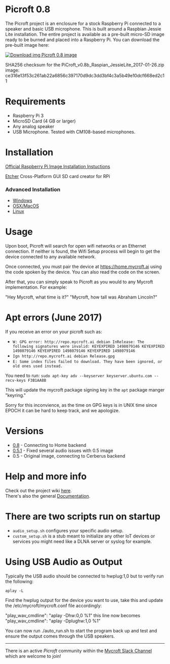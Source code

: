 # Picroft 0.8
The Picroft project is an enclosure for a stock Raspberry Pi connected to a speaker and basic USB microphone.  This is built around a Raspbian Jessie Lite installation.  The entire project is available as a pre-built micro-SD image ready to be burned and placed into a Raspberry Pi.  You can download the pre-built image here:

 [![Download img](https://github.com/MycroftAI/enclosure-picroft/raw/master/microsd-icon.png "Download img") Picroft 0.8 image](https://rebrand.ly/Picroft-0_8)

SHA256 checksum for the PiCroft_v0.8b_Raspian_JessieLite_2017-01-26.zip image:
ce316e13f53c261ab22a6856c397170d9dc3dd3bf4c3a5b49e10dcf668ed2c11

# Requirements

* Raspberry Pi 3
* MicroSD Card (4 GB or larger)
* Any analog speaker
* USB Microphone.  Tested with CM108-based microphones.

# Installation

[Official Raspberry Pi Image Installation Instuctions](https://www.raspberrypi.org/documentation/installation/installing-images/)

[Etcher](https://etcher.io/) Cross-Platform GUI SD card creator for RPi

### Advanced Installation
- [Windows](https://www.raspberrypi.org/documentation/installation/installing-images/windows.md)
- [OSX/MacOS](https://www.raspberrypi.org/documentation/installation/installing-images/mac.md)
- [Linux](https://www.raspberrypi.org/documentation/installation/installing-images/linux.md)

# Usage

Upon boot, Picroft will search for open wifi networks or an Ethernet connection.  If neither is found, the Wifi Setup process will begin to get the device connected to any available network.

Once connected, you must pair the device at https://home.mycroft.ai using the code spoken by the device.  You can also read the code on the screen.

After that, you can simply speak to Picroft as you would to any Mycroft implementation.  For example:

  "Hey Mycroft, what time is it?"
  "Mycroft, how tall was Abraham Lincoln?"

# Apt errors (June 2017)

If you receive an error on your picroft such as:
- `W: GPG error: http://repo.mycroft.ai debian InRelease: The following signatures were invalid: KEYEXPIRED 1498079146 KEYEXPIRED 1498079146 KEYEXPIRED 1498079146 KEYEXPIRED 1498079146`
- `Ign http://repo.mycroft.ai debian Release.gpg`
- `E: Some index files failed to download. They have been ignored, or old ones used instead.`

You need to run: `sudo apt-key adv --keyserver keyserver.ubuntu.com --recv-keys F3B1AA8B`

This will update the mycroft package signing key in the `apt` package manger "keyring."

Sorry for this inconvience, as the time on GPG keys is in UNIX time since EPOCH it can be hard to keep track, and we apologize.

# Versions
* [0.8](https://rebrand.ly/Picroft-0_8) - Connecting to Home backend
* [0.5.1](https://rebrand.ly/Picroft-0_5_1) - Fixed several audio issues with 0.5 image
* 0.5 - Original image, connecting to Cerberus backend

# Help and more info
Check out the project wiki [here](https://github.com/MycroftAI/enclosure-picroft/wiki).  
There's also the general [Documentation](https://docs.mycroft.ai/).

# There are two scripts run on startup
* `audio_setup.sh` configures your specific audio setup.
* `custom_setup.sh` is a stub meant to initialize any other IoT devices or services you might need like a DLNA server or syslog for example.

# Using USB Audio as Output

Typically the USB audio should be connected to hwplug:1,0 but to verify run the following:

`aplay -L`

Find the hwplug output for the device you want to use, take this and update the /etc/mycroft/mycroft.conf file accordingly:

"play_wav_cmdline": "aplay -Dhw:0,0 %1" this line now becomes "play_wav_cmdline": "aplay -Dplughw:1,0 %1"

You can now run ./auto_run.sh to start the program back up and test and ensure the output comes through the USB speakers.

---

There is an active *Picroft* community within the [Mycroft Slack Channel](https://mycroft-ai-slack-invite.herokuapp.com) which are welcome to join!
